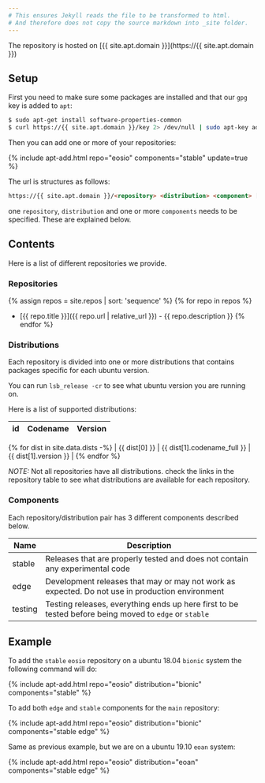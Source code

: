 ```yaml
---
# This ensures Jekyll reads the file to be transformed to html.
# And therefore does not copy the source markdown into _site folder.
---
```


The repository is hosted on [{{ site.apt.domain }}](https://{{ site.apt.domain }})

## Setup

First you need to make sure some packages are installed and that our `gpg` key is added to `apt`:

```bash
$ sudo apt-get install software-properties-common
$ curl https://{{ site.apt.domain }}/key 2> /dev/null | sudo apt-key add -
```

Then you can add one or more of your repositories:

{% include apt-add.html repo="eosio" components="stable" update=true %}

The url is structures as follows:

```html
https://{{ site.apt.domain }}/<repository> <distribution> <component> [ <component1> ] [ <componentN> ]
```

one `repository`, `distribution` and one or more `components` needs to be specified. These are explained below.


## Contents

Here is a list of different repositories we provide.

### Repositories

{% assign repos = site.repos | sort: 'sequence' %}
{% for repo in repos %}
* [{{ repo.title }}]({{ repo.url | relative_url }}) - {{ repo.description }}
{% endfor %}

### Distributions

Each repository is divided into one or more distributions that contains packages specific for each ubuntu version.

You can run `lsb_release -cr` to see what ubuntu version you are running on.

Here is a list of supported distributions:

| id      | Codename   | Version   |
| :------ | :--------- | :-------- |
{% for dist in site.data.dists -%}
| {{ dist[0] }} | {{ dist[1].codename_full }} | {{ dist[1].version }} |
{% endfor %}

*NOTE:* Not all repositories have all distributions. check the links in the
repository table to see what distributions are available for each repository.

### Components

Each repository/distribution pair has 3 different components described below.

| Name    | Description                                                                                                |
| ------- | ---------------------------------------------------------------------------------------------------------- |
| stable  | Releases that are properly tested and does not contain any experimental code                               |
| edge    | Development releases that may or may not work as expected. Do not use in production environment            |
| testing | Testing releases, everything ends up here first to be tested before being moved to `edge` or `stable` |

## Example

To add the `stable` `eosio` repository on a ubuntu 18.04 `bionic` system the following command will do:

{% include apt-add.html repo="eosio" distribution="bionic" components="stable" %}

To add both `edge` and `stable` components for the `main` repository:

{% include apt-add.html repo="eosio" distribution="bionic" components="stable edge" %}

Same as previous example, but we are on a ubuntu 19.10 `eoan` system:

{% include apt-add.html repo="eosio" distribution="eoan" components="stable edge" %}
